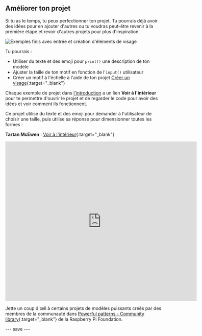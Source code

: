 ## Améliorer ton projet

Si tu as le temps, tu peux perfectionner ton projet. Tu pourrais déjà avoir des idées pour en ajouter d'autres ou tu voudras peut-être revenir à la première étape et revoir d'autres projets pour plus d'inspiration.

![Exemples finis avec entrée et création d'éléments de visage](images/upgrade.gif)

Tu pourrais :
- Utiliser du texte et des emoji pour `print()` une description de ton modèle
- Ajuster la taille de ton motif en fonction de l'`input()` utilisateur
- Créer un motif à l'échelle à l'aide de ton projet [Créer un visage](https://projects.raspberrypi.org/en/projects/make-a-face){:target="_blank"}

Chaque exemple de projet dans [l'introduction](.) a un lien **Voir à l'intérieur** pour te permettre d'ouvrir le projet et de regarder le code pour avoir des idées et voir comment ils fonctionnent.

Ce projet utilise du texte et des emoji pour demander à l'utilisateur de choisir une taille, puis utilise sa réponse pour dimensionner toutes les formes :

**Tartan McEwen** : [Voir à l'intérieur](https://trinket.io/python/4706d1a81b){:target="_blank"}
<div class="trinket">
  <iframe src="https://trinket.io/embed/python/4706d1a81b?outputOnly=true&start=result" width="600" height="500" frameborder="0" marginwidth="0" marginheight="0" allowfullscreen>
  </iframe>
</div>

Jette un coup d'œil à certains projets de modèles puissants créés par des membres de la communauté dans [Powerful patterns - Community library](https://wke.lt/w/s/yyNPQT){:target="_blank"} de la Raspberry Pi Foundation.

--- save ---

